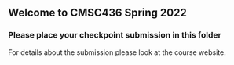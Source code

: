 ## Welcome to CMSC436 Spring 2022

### Please place your checkpoint submission in this folder

For details about the submission please look at the course website.

